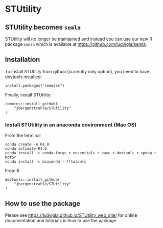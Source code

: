 # STUtility

## STUtility becomes `semla`

STUtility will no longer be maintained and instead you can use our new R package 
`semla` which is available at https://github.com/ludvigla/semla.

## Installation

To install STUtility from github (currently only option), you need to have devtools installed:

```
install.packages("remotes")
```

Finally, install STUtility:

```
remotes::install_github(
    "jbergenstrahle/STUtility"
)
```

### Install STUtility in an anaconda environment (Mac OS)

From the terminal

```
conda create -n R4.0
conda activate R4.0
conda install -c conda-forge r-essentials r-base r-devtools r-spdep r-hdf5r
conda install -c bioconda r-fftwtools
```

From R

```
devtools::install_github(
    "jbergenstrahle/STUtility"
)
```

## How to use the package

Please see  https://ludvigla.github.io/STUtility_web_site/ for online documentation and tutorials in how to use the package
